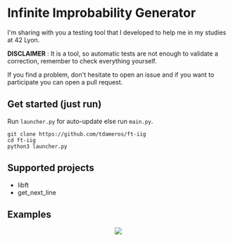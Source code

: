 # Infinite Improbability Generator

I'm sharing with you a testing tool that I developed to help me in my studies at 42 Lyon.

**DISCLAIMER** : It is a tool, so automatic tests are not enough to validate a correction, remember to check everything yourself.

If you find a problem, don't hesitate to open an issue and if you want to participate you can open a pull request.

## Get started (just run)

Run `launcher.py` for auto-update else run `main.py`.
```
git clone https://github.com/tdameros/ft-iig
cd ft-iig
python3 launcher.py
```

## Supported projects

- libft
- get_next_line

## Examples

<p align="center">
  <img src="https://user-images.githubusercontent.com/50496792/195208081-5a959c39-6380-4497-8810-e0fb25178f1b.png" />
</p>
